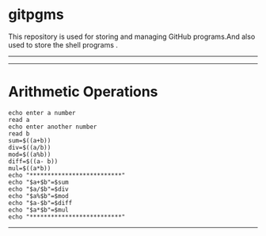 # gitpgms
This repository is used for storing and managing GitHub programs.And also used to store the shell programs . 
**********************************************
**********************************************
 # Arithmetic Operations
```shell
echo enter a number
read a
echo enter another number
read b
sum=$((a+b))
div=$((a/b))
mod=$((a%b))
diff=$((a- b))
mul=$((a*b))
echo "**************************"
echo "$a+$b"=$sum
echo "$a/$b"=$div
echo "$a%$b"=$mod
echo "$a-$b"=$diff
echo "$a*$b"=$mul
echo "**************************"

```
*********************************************************
